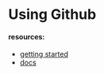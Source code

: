 # Using Github

#### resources:
* [getting started]
* [docs]

[getting started]:https://git-scm.com/book/en/v2/Getting-Started-About-Version-Control
[docs]:https://git-scm.com/docs